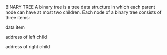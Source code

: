 BINARY TREE A binary tree is a tree data structure in which each parent node can have at most two children. Each node of a binary tree consists of three items:

data item

address of left child

address of right child
